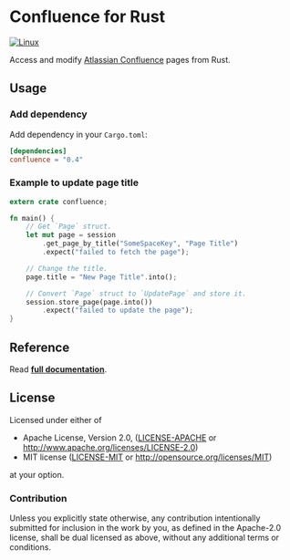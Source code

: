 # Confluence for Rust

[![Linux](https://travis-ci.org/Nercury/confluence-rs.svg)](https://travis-ci.org/Nercury/confluence-rs)

Access and modify [Atlassian Confluence](https://www.atlassian.com/software/confluence/) pages from Rust.

## Usage

### Add dependency

Add dependency in your `Cargo.toml`:

```toml
[dependencies]
confluence = "0.4"
```

### Example to update page title

```rust
extern crate confluence;

fn main() {
    // Get `Page` struct.
    let mut page = session
        .get_page_by_title("SomeSpaceKey", "Page Title")
        .expect("failed to fetch the page");

    // Change the title.
    page.title = "New Page Title".into();

    // Convert `Page` struct to `UpdatePage` and store it.
    session.store_page(page.into())
        .expect("failed to update the page");
}
```

## Reference

Read __[full documentation](https://docs.rs/crate/confluence/0.3.0)__.

## License

Licensed under either of

 * Apache License, Version 2.0, ([LICENSE-APACHE](LICENSE-APACHE) or http://www.apache.org/licenses/LICENSE-2.0)
 * MIT license ([LICENSE-MIT](LICENSE-MIT) or http://opensource.org/licenses/MIT)

at your option.

### Contribution

Unless you explicitly state otherwise, any contribution intentionally
submitted for inclusion in the work by you, as defined in the Apache-2.0
license, shall be dual licensed as above, without any additional terms or
conditions.
